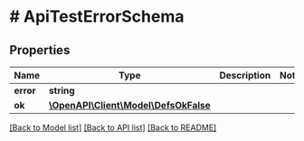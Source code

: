 # # ApiTestErrorSchema

## Properties

Name | Type | Description | Notes
------------ | ------------- | ------------- | -------------
**error** | **string** |  |
**ok** | [**\OpenAPI\Client\Model\DefsOkFalse**](DefsOkFalse.md) |  |

[[Back to Model list]](../../README.md#models) [[Back to API list]](../../README.md#endpoints) [[Back to README]](../../README.md)

